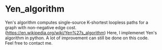 # Yen_algorithm
Yen's algorithm computes single-source K-shortest loopless paths for a graph with non-negative edge cost. (https://en.wikipedia.org/wiki/Yen%27s_algorithm)
Here, I implemenet Yen's algorithm in python. 
A lot of improvement can still be done on this code. Feel free to contact me.
